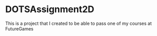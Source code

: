 # DOTSAssignment2D
 This is a project that I created to be able to pass one of my courses at FutureGames
